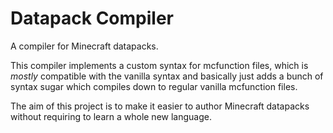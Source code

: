 # Datapack Compiler

A compiler for Minecraft datapacks.

This compiler implements a custom syntax for mcfunction files, which is _mostly_
compatible with the vanilla syntax and basically just adds a bunch of syntax
sugar which compiles down to regular vanilla mcfunction files.

The aim of this project is to make it easier to author Minecraft datapacks
without requiring to learn a whole new language.
